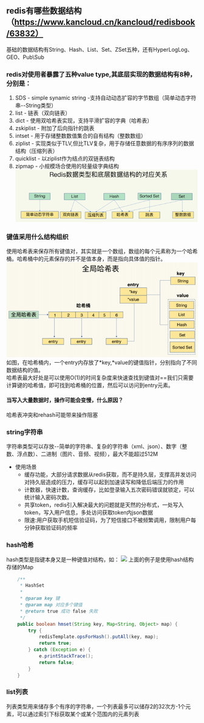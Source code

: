## redis有哪些数据结构（https://www.kancloud.cn/kancloud/redisbook/63832）
基础的数据结构有String、Hash、List、Set、ZSet五种，还有HyperLogLog、GEO、Pub\Sub
### redis对使用者暴露了五种value type,其底层实现的数据结构有8种，分别是：
1. SDS   -   simple synamic string -支持自动动态扩容的字节数组（简单动态字符串--String类型）
2. list  -   链表（双向链表）
3. dict  -   使用双哈希表实现，支持平滑扩容的字典（哈希表）
4. zskiplist -   附加了后向指针的跳表
5. intset    -  用于存储整数数值集合的自有结构（整数数组）
6. ziplist  -   实现类似于TLV,但比TLV复杂，用于存储任意数据的有序序列的数据结构（压缩列表）
7. quicklist    -   以ziplist作为结点的双链表结构
8. zipmap   -   小规模场合使用的轻量级字典结构
![](static/img/redis002.jpg)

### 键值采用什么结构组织
使用哈希表来保存所有键值对，其实就是一个数组，数组的每个元素称为一个哈希桶。哈希桶中的元素保存的并不是值本身，而是指向具体值的指针。
![](static/img/redis003.jpg)
如图，在哈希桶内，一个entry内存放了*key,*value的键值指针，分别指向了不同数据结构的值。<br/>
哈希表最大好处是可以使用O(1)的时间复杂度来快速查找到键值对==我们只需要计算键的哈希值，即可找到哈希桶的位置，然后可以访问到entry元素。
#### 当写入大量数据时，操作可能会变慢，什么原因？
哈希表冲突和rehash可能带来操作阻塞
### string字符串
字符串类型可以存放--简单的字符串、复杂的字符串（xml、json）、数字（整数、浮点数）、二进制（图片、音频、视频），最大不能超过512M
- 使用场景
    - 缓存功能，大部分请求数据从redis获取，而不是持久层，支撑高并发访问对持久层造成的压力，缓存可以起到加速读写和降低后端压力的作用
    - 计数器，快速计数，查询缓存，比如登录输入五次密码错误就锁定，可以统计输入密码次数。
    - 共享token，redis引入解决最大的问题就是天然的分布式，一处写入token，写入用户信息，多处访问获取token内json数据
    - 限速:用户获取手机短信验证码，为了短信接口不被频繁调用，限制用户每分钟获取验证码的频率
### hash哈希
hash类型是指键本身又是一种键值对结构，如：
![](https://llhyoudao.oss-cn-shenzhen.aliyuncs.com/%E6%9C%89%E9%81%93%E4%BA%91/%E5%9B%BE%E5%83%8F_2021-01-21_151401.png)
上面的例子是使用hash结构存储的Map
```java
	/**
	 * HashSet
	 * 
	 * @param key 键
	 * @param map 对应多个键值
	 * @return true 成功 false 失败
	 */
	public boolean hmset(String key, Map<String, Object> map) {
		try {
			redisTemplate.opsForHash().putAll(key, map);
			return true;
		} catch (Exception e) {
			e.printStackTrace();
			return false;
		}
	}
```
### list列表
列表类型用来储存多个有序的字符串，一个列表最多可以储存2的32次方-1个元素，可以通过索引下标获取某个或某个范围内的元素列表

